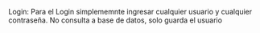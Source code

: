 Login:
Para el Login simplememnte ingresar cualquier usuario y cualquier contraseña. No consulta a base de datos, solo guarda el usuario